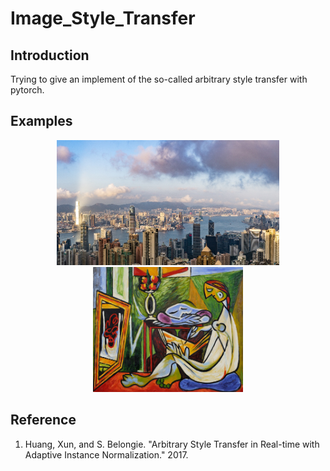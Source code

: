 # Image_Style_Transfer

## Introduction
Trying to give an implement of the so-called arbitrary style transfer with pytorch.


## Examples
<p align='center'>
  <img src='content/1.jpg' height="200px">
  <img src='style/la_muse.jpg' height="200px">
</p>
<p align='center'>
  
</p>


## Reference
1. Huang, Xun, and S. Belongie. "Arbitrary Style Transfer in Real-time with Adaptive Instance
Normalization." 2017.
